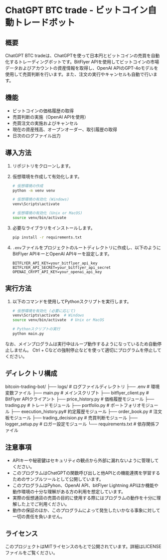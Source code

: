# ChatGPT BTC trade - ビットコイン自動トレードボット

## 概要

ChatGPT BTC tradeは、ChatGPTを使って日本円とビットコインの売買を自動化するトレーディングボットです。BitFlyer APIを使用してビットコインの市場データおよびアカウントの資産情報を取得し、OpenAI APIのGPT-4oモデルを使用して売買判断を行います。また、注文の実行やキャンセルも自動で行います。

## 機能

- ビットコインの価格履歴の取得
- 売買判断の実施（OpenAI APIを使用）
- 売買注文の実施およびキャンセル
- 現在の資産残高、オープンオーダー、取引履歴の取得
- 日次のログファイル出力

## 導入方法

1. リポジトリをクローンします。

2. 仮想環境を作成して有効化します。

    ```sh
    # 仮想環境の作成
    python -m venv venv

    # 仮想環境の有効化 (Windows)
    venv\Scripts\activate

    # 仮想環境の有効化 (Unix or MacOS)
    source venv/bin/activate
    ```

3. 必要なライブラリをインストールします。

    ```sh
    pip install -r requirements.txt
    ```

4. `.env`ファイルをプロジェクトのルートディレクトリに作成し、以下のようにBitFlyer APIキーとOpenAI APIキーを設定します。

    ```
    BITFLYER_API_KEY=your_bitflyer_api_key
    BITFLYER_API_SECRET=your_bitflyer_api_secret
    OPENAI_CRYPT_API_KEY=your_openai_api_key
    ```

## 実行方法

1. 以下のコマンドを使用してPythonスクリプトを実行します。

    ```sh
    # 仮想環境を有効化 (必要に応じて)
    venv\Scripts\activate  # Windows
    source venv/bin/activate  # Unix or MacOS

    # Pythonスクリプトの実行
    python main.py
    ```

なお、メインプログラムは実行中はループ動作するようになっているため自動停止しません。
Ctrl + Cなどの強制停止などを使って適切にプログラムを停止してください。


## ディレクトリ構成

bitcoin-trading-bot/
├── logs/ # ログファイルディレクトリ
├── .env # 環境変数ファイル
├── main.py # メインスクリプト
├── bitflyer_client.py # BitFlyer APIクライアント
├── price_history.py # 価格履歴モジュール
├── trading.py # トレードモジュール
├── portfolio.py # ポートフォリオモジュール
├── execution_history.py# 約定履歴モジュール
├── order_book.py # 注文板モジュール
├── trading_decision.py # 売買判断モジュール
├── logger_setup.py # ロガー設定モジュール
└── requirements.txt # 依存関係ファイル


## 注意事項

- APIキーや秘密鍵はセキュリティの観点から外部に漏れないように管理してください。
- このプログラムはChatGPTの関数呼び出しと他APIとの機能連携を学習するためのサンプルツールとして公開しています。
- このプログラムはPyhon、OpenAI API、bitFlyer Lightning APIほか機能や動作環境の十分な理解がある方の利用を想定しています。
- 実際の仮想通貨の売買の目的に使用する際にはプログラムの動作を十分に理解した上でご利用ください。
- 動作の保証のほか、このプログラムによって発生したいかなる事象に対して一切の責任を負いません。

## ライセンス

このプロジェクトはMITライセンスのもとで公開されています。詳細はLICENSEファイルをご覧ください。

